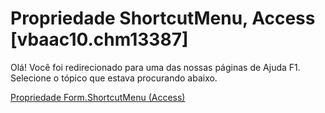
# Propriedade ShortcutMenu, Access [vbaac10.chm13387]

Olá! Você foi redirecionado para uma das nossas páginas de Ajuda F1. Selecione o tópico que estava procurando abaixo.

[Propriedade Form.ShortcutMenu (Access)](http://msdn.microsoft.com/library/ec652f43-4dc8-4970-19ad-d117c3193528%28Office.15%29.aspx)
